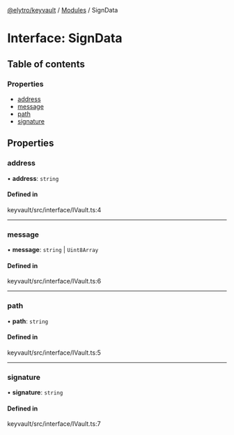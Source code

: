 [@elytro/keyvault](../README.md) / [Modules](../modules.md) / SignData

# Interface: SignData

## Table of contents

### Properties

- [address](SignData.md#address)
- [message](SignData.md#message)
- [path](SignData.md#path)
- [signature](SignData.md#signature)

## Properties

### address

• **address**: `string`

#### Defined in

keyvault/src/interface/IVault.ts:4

___

### message

• **message**: `string` \| `Uint8Array`

#### Defined in

keyvault/src/interface/IVault.ts:6

___

### path

• **path**: `string`

#### Defined in

keyvault/src/interface/IVault.ts:5

___

### signature

• **signature**: `string`

#### Defined in

keyvault/src/interface/IVault.ts:7
